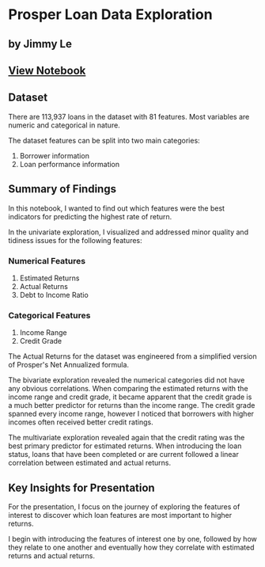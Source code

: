 # Prosper Loan Data Exploration
## by Jimmy Le

## [View Notebook](https://github.com/lejimmy/communicate-data-findings/blob/master/prosper-loan-data-exploration.ipynb)

## Dataset

There are 113,937 loans in the dataset with 81 features.  Most variables are numeric and categorical in nature.

The dataset features can be split into two main categories:

1. Borrower information
2. Loan performance information


## Summary of Findings

In this notebook, I wanted to find out which features were the best indicators for predicting the highest rate of return.

In the univariate exploration, I visualized and addressed minor quality and tidiness issues for the following features:

### Numerical Features
1. Estimated Returns
2. Actual Returns
3. Debt to Income Ratio

### Categorical Features
1. Income Range
2. Credit Grade

The Actual Returns for the dataset was engineered from a simplified version of Prosper's Net Annualized formula.

The bivariate exploration revealed the numerical categories did not have any obvious correlations.  When comparing the estimated returns with the income range and credit grade,
it became apparent that the credit grade is a much better predictor for returns than the income range.  The credit grade spanned every income range, however I noticed that
borrowers with higher incomes often received better credit ratings.

The multivariate exploration revealed again that the credit rating was the best primary predictor for estimated returns.  When introducing the loan status, loans that have
been completed or are current followed a linear correlation between estimated and actual returns.

## Key Insights for Presentation

For the presentation, I focus on the journey of exploring the features of interest to discover which loan features are most important to higher returns.

I begin with introducing the features of interest one by one, followed by how they relate to one another and eventually how they correlate with estimated returns and actual returns.
